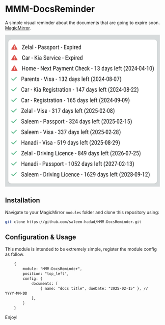 # MMM-DocsReminder
A simple visual reminder about the documents that are going to expire soon. [MagicMirror](https://magicmirror.builders/).

![Screenshot](https://github.com/saleem-hadad/MMM-DocsReminder/blob/main/example.png "Screenshot")

## Installation

Navigate to your MagicMirror `modules` folder and clone this repository using:

```bash
git clone https://github.com/saleem-hadad/MMM-DocsReminder.git
```

## Configuration & Usage
This module is intended to be extremely simple, register the module config as follow:

```
    {
        module: "MMM-DocsReminder",
        position: "top_left",
        config: {
            documents: [
                { name: "docs title", dueDate: "2025-02-15" }, // YYYY-MM-DD
            ],
        }
    }
```

Enjoy!